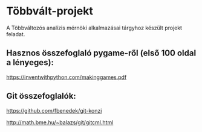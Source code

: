 # Többvált-projekt
A Többváltozós analízis mérnöki alkalmazásai tárgyhoz készült projekt feladat.

## Hasznos összefoglaló pygame-ről (első 100 oldal a lényeges):
https://inventwithpython.com/makinggames.pdf

## Git összefoglalók:
https://github.com/fbenedek/git-konzi

http://math.bme.hu/~balazs/git/gitcml.html

